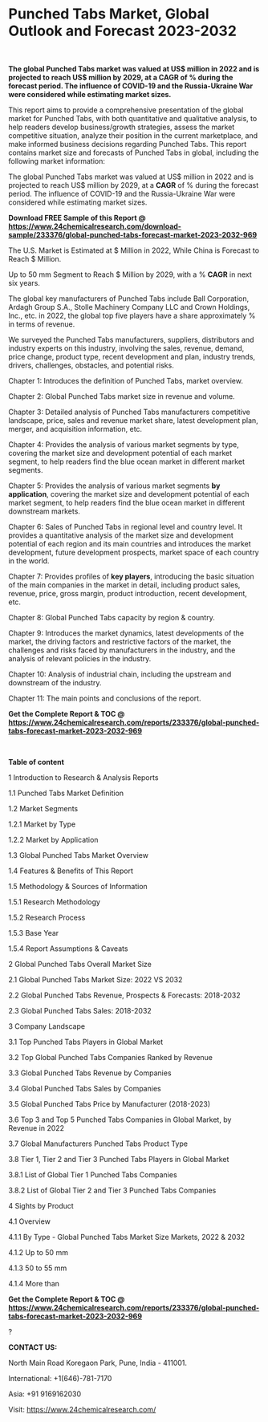 <h1>Punched Tabs Market, Global Outlook and Forecast 2023-2032</h1><br/><p><strong>The global Punched Tabs market was valued at US$ million in 2022 and is projected to reach US$ million by 2029, at a <strong>CAGR</strong> of % during the forecast period. The influence of COVID-19 and the Russia-Ukraine War were considered while estimating market sizes.</strong></p>
 
 
 
 <p>This report aims to provide a comprehensive presentation of the global market for Punched Tabs, with both quantitative and qualitative analysis, to help readers develop business/growth strategies, assess the market competitive situation, analyze their position in the current marketplace, and make informed business decisions regarding Punched Tabs. This report contains market size and forecasts of Punched Tabs in global, including the following market information:</p>
 
 
 
 <p>The global Punched Tabs market was valued at US$ million in 2022 and is projected to reach US$ million by 2029, at a <strong>CAGR</strong> of % during the forecast period. The influence of COVID-19 and the Russia-Ukraine War were considered while estimating market sizes.</p>
 
 
 
 <div><b>Download FREE Sample of this Report @ <a href="https://www.24chemicalresearch.com/download-sample/233376/global-punched-tabs-forecast-market-2023-2032-969">https://www.24chemicalresearch.com/download-sample/233376/global-punched-tabs-forecast-market-2023-2032-969</a></b></div>
 
 
 
 <p>The U.S. Market is Estimated at $ Million in 2022, While China is Forecast to Reach $ Million.</p>
 
 
 
 <p>Up to 50 mm Segment to Reach $ Million by 2029, with a % <strong>CAGR</strong> in next six years.</p>
 
 
 
 <p>The global key manufacturers of Punched Tabs include Ball Corporation, Ardagh Group S.A., Stolle Machinery Company LLC and Crown Holdings, Inc., etc. in 2022, the global top five players have a share approximately % in terms of revenue.</p>
 
 
 
 <p>We surveyed the Punched Tabs manufacturers, suppliers, distributors and industry experts on this industry, involving the sales, revenue, demand, price change, product type, recent development and plan, industry trends, drivers, challenges, obstacles, and potential risks.</p>
 
 
 
 <p>Chapter 1: Introduces the definition of Punched Tabs, market overview.</p>
 
 
 
 <p>Chapter 2: Global Punched Tabs market size in revenue and volume.</p>
 
 
 
 <p>Chapter 3: Detailed analysis of Punched Tabs manufacturers competitive landscape, price, sales and revenue market share, latest development plan, merger, and acquisition information, etc.</p>
 
 
 
 <p>Chapter 4: Provides the analysis of various market segments by type, covering the market size and development potential of each market segment, to help readers find the blue ocean market in different market segments.</p>
 
 
 
 <p>Chapter 5: Provides the analysis of various market segments <strong>by application</strong>, covering the market size and development potential of each market segment, to help readers find the blue ocean market in different downstream markets.</p>
 
 
 
 <p>Chapter 6: Sales of Punched Tabs in regional level and country level. It provides a quantitative analysis of the market size and development potential of each region and its main countries and introduces the market development, future development prospects, market space of each country in the world.</p>
 
 
 
 <p>Chapter 7: Provides profiles of <strong>key players</strong>, introducing the basic situation of the main companies in the market in detail, including product sales, revenue, price, gross margin, product introduction, recent development, etc.</p>
 
 
 
 <p>Chapter 8: Global Punched Tabs capacity by region & country.</p>
 
 
 
 <p>Chapter 9: Introduces the market dynamics, latest developments of the market, the driving factors and restrictive factors of the market, the challenges and risks faced by manufacturers in the industry, and the analysis of relevant policies in the industry.</p>
 
 
 
 <p>Chapter 10: Analysis of industrial chain, including the upstream and downstream of the industry.</p>
 
 
 
 <p>Chapter 11: The main points and conclusions of the report.</p>
 
 
 
 <div><b>Get the Complete Report & TOC @ <a href="https://www.24chemicalresearch.com/reports/233376/global-punched-tabs-forecast-market-2023-2032-969">https://www.24chemicalresearch.com/reports/233376/global-punched-tabs-forecast-market-2023-2032-969</a></b></div>
 
 
 
 <p><br />
 
 <b>Table of content</b></p>
 
 
 
 <p>1 Introduction to Research & Analysis Reports<br />
 
 1.1 Punched Tabs Market Definition<br />
 
 1.2 Market Segments<br />
 
 1.2.1 Market by Type<br />
 
 1.2.2 Market by Application<br />
 
 1.3 Global Punched Tabs Market Overview<br />
 
 1.4 Features & Benefits of This Report<br />
 
 1.5 Methodology & Sources of Information<br />
 
 1.5.1 Research Methodology<br />
 
 1.5.2 Research Process<br />
 
 1.5.3 Base Year<br />
 
 1.5.4 Report Assumptions & Caveats<br />
 
 2 Global Punched Tabs Overall Market Size<br />
 
 2.1 Global Punched Tabs Market Size: 2022 VS 2032<br />
 
 2.2 Global Punched Tabs Revenue, Prospects & Forecasts: 2018-2032<br />
 
 2.3 Global Punched Tabs Sales: 2018-2032<br />
 
 3 Company Landscape<br />
 
 3.1 Top Punched Tabs Players in Global Market<br />
 
 3.2 Top Global Punched Tabs Companies Ranked by Revenue<br />
 
 3.3 Global Punched Tabs Revenue by Companies<br />
 
 3.4 Global Punched Tabs Sales by Companies<br />
 
 3.5 Global Punched Tabs Price by Manufacturer (2018-2023)<br />
 
 3.6 Top 3 and Top 5 Punched Tabs Companies in Global Market, by Revenue in 2022<br />
 
 3.7 Global Manufacturers Punched Tabs Product Type<br />
 
 3.8 Tier 1, Tier 2 and Tier 3 Punched Tabs Players in Global Market<br />
 
 3.8.1 List of Global Tier 1 Punched Tabs Companies<br />
 
 3.8.2 List of Global Tier 2 and Tier 3 Punched Tabs Companies<br />
 
 4 Sights by Product<br />
 
 4.1 Overview<br />
 
 4.1.1 By Type - Global Punched Tabs Market Size Markets, 2022 & 2032<br />
 
 4.1.2 Up to 50 mm<br />
 
 4.1.3 50 to 55 mm<br />
 
 4.1.4 More than</p>
 
 
 
 <div><b>Get the Complete Report & TOC @ <a href="https://www.24chemicalresearch.com/reports/233376/global-punched-tabs-forecast-market-2023-2032-969">https://www.24chemicalresearch.com/reports/233376/global-punched-tabs-forecast-market-2023-2032-969</a></b></div>
 
 
 
 <p>? </p>
 
 
 
 <p><b>CONTACT US:</b><br />
 
 North Main Road Koregaon Park, Pune, India - 411001.<br />
 
 International: +1(646)-781-7170<br />
 
 Asia: +91 9169162030<br />
 
 Visit: <a href="https://www.24chemicalresearch.com/">https://www.24chemicalresearch.com/</a></p>